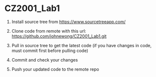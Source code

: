 # CZ2001_Lab1

1. Install source tree from https://www.sourcetreeapp.com/

2. Clone code from remote with this url: https://github.com/johnewong/CZ2001_Lab1.git

3. Pull in source tree to get the latest code (if you have changes in code, must commit first before pulling code)

4. Commit and check your changes 

5. Push your updated code to the remote repo
